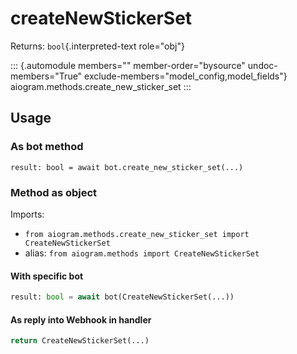 # createNewStickerSet

Returns: `bool`{.interpreted-text role="obj"}

::: {.automodule members="" member-order="bysource" undoc-members="True" exclude-members="model_config,model_fields"}
aiogram.methods.create_new_sticker_set
:::

## Usage

### As bot method

``` 
result: bool = await bot.create_new_sticker_set(...)
```

### Method as object

Imports:

-   `from aiogram.methods.create_new_sticker_set import CreateNewStickerSet`
-   alias: `from aiogram.methods import CreateNewStickerSet`

#### With specific bot

``` python
result: bool = await bot(CreateNewStickerSet(...))
```

#### As reply into Webhook in handler

``` python
return CreateNewStickerSet(...)
```
